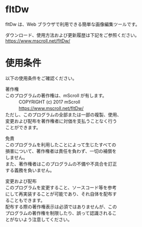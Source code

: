 # fltDw
fltDw は、Web ブラウザで利用できる簡単な画像編集ツールです。

ダウンロード、使用方法および更新履歴は下記をご参照ください。  
https://www.mscroll.net/fltDw/

# 使用条件
以下の使用条件をご確認ください。

著作権  
このプログラムの著作権は、mScroll が有します。  
　　　COPYRIGHT (c) 2017 mScroll  
　　　https://www.mscroll.net/fltDw/  
ただし、このプログラムの全部または一部の複製、使用、  
変更および配布を著作権者に対価を支払うことなく行う  
ことができます。

免責  
このプログラムを利用したことによって生じたすべての  
損害について、著作権者は責任を負わず、一切の補償を  
しません。  
また、著作権者はこのプログラムの不備や不具合を訂正  
する義務を負いません。

変更および配布  
このプログラムを変更すること、ソースコード等を参考  
にして再実装することが可能であり、それ自体を配布す  
ることもできます。  
配布する際の著作権表示は必須ではありませんが、この  
プログラムの著作権を制限したり、誤って認識されるこ  
とがないよう注意してください。
